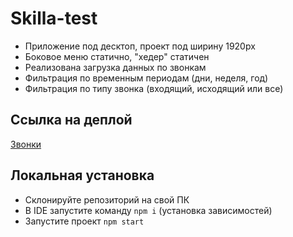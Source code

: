 # Skilla-test

- Приложение под десктоп, проект под ширину 1920px
- Боковое меню статично, "хедер" статичен
- Реализована загрузка данных по звонкам
- Фильтрация по временным периодам (дни, неделя, год)
- Фильтрация по типу звонка (входящий, исходящий или все)

## Ссылка на деплой

[Звонки](https://artaleal.github.io/Skilla-test/)

## Локальная установка

- Склонируйте репозиторий на свой ПК
- В IDE запустите команду `npm i` (установка зависимостей)
- Запустите проект `npm start`
